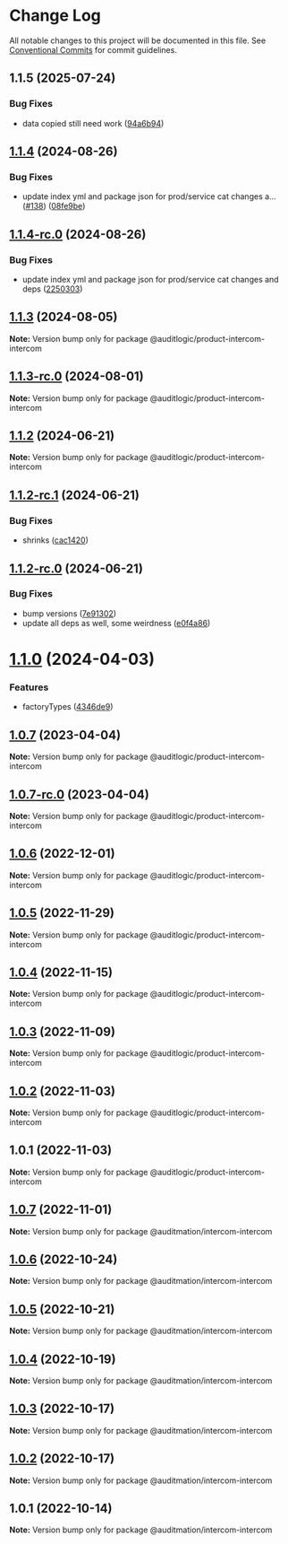 # Change Log

All notable changes to this project will be documented in this file.
See [Conventional Commits](https://conventionalcommits.org) for commit guidelines.

## 1.1.5 (2025-07-24)


### Bug Fixes

* data copied still need work ([94a6b94](https://github.com/zerobias-org/product/commit/94a6b942fb0516367548599d739529536132755a))





## [1.1.4](https://github.com/auditlogic/product/compare/@auditlogic/product-intercom-intercom@1.1.3...@auditlogic/product-intercom-intercom@1.1.4) (2024-08-26)


### Bug Fixes

* update index yml and package json for prod/service cat changes a… ([#138](https://github.com/auditlogic/product/issues/138)) ([08fe9be](https://github.com/auditlogic/product/commit/08fe9beb1c8457462a19bc69caa02e6212d97e1a))





## [1.1.4-rc.0](https://github.com/auditlogic/product/compare/@auditlogic/product-intercom-intercom@1.1.3...@auditlogic/product-intercom-intercom@1.1.4-rc.0) (2024-08-26)


### Bug Fixes

* update index yml and package json for prod/service cat changes and deps ([2250303](https://github.com/auditlogic/product/commit/225030363a363608240135b7ebed386b28f01e4b))





## [1.1.3](https://github.com/auditlogic/product/compare/@auditlogic/product-intercom-intercom@1.1.2...@auditlogic/product-intercom-intercom@1.1.3) (2024-08-05)

**Note:** Version bump only for package @auditlogic/product-intercom-intercom





## [1.1.3-rc.0](https://github.com/auditlogic/product/compare/@auditlogic/product-intercom-intercom@1.1.2...@auditlogic/product-intercom-intercom@1.1.3-rc.0) (2024-08-01)

**Note:** Version bump only for package @auditlogic/product-intercom-intercom





## [1.1.2](https://github.com/auditlogic/product/compare/@auditlogic/product-intercom-intercom@1.1.2-rc.1...@auditlogic/product-intercom-intercom@1.1.2) (2024-06-21)

**Note:** Version bump only for package @auditlogic/product-intercom-intercom





## [1.1.2-rc.1](https://github.com/auditlogic/product/compare/@auditlogic/product-intercom-intercom@1.1.2-rc.0...@auditlogic/product-intercom-intercom@1.1.2-rc.1) (2024-06-21)


### Bug Fixes

* shrinks ([cac1420](https://github.com/auditlogic/product/commit/cac14200fefcd8183ab69fe89a47bd3f70f563e9))





## [1.1.2-rc.0](https://github.com/auditlogic/product/compare/@auditlogic/product-intercom-intercom@1.1.0...@auditlogic/product-intercom-intercom@1.1.2-rc.0) (2024-06-21)


### Bug Fixes

* bump versions ([7e91302](https://github.com/auditlogic/product/commit/7e913023b8b312150ed7762c32fbbe616be71de5))
* update all deps as well, some weirdness ([e0f4a86](https://github.com/auditlogic/product/commit/e0f4a864714e2d3de6bbf3da014d5312fe53be2f))





# [1.1.0](https://github.com/auditlogic/product/compare/@auditlogic/product-intercom-intercom@1.0.7...@auditlogic/product-intercom-intercom@1.1.0) (2024-04-03)


### Features

* factoryTypes ([4346de9](https://github.com/auditlogic/product/commit/4346de92693aee892fccf725338ffc7b80ab182b))





## [1.0.7](https://github.com/auditlogic/product/compare/@auditlogic/product-intercom-intercom@1.0.6...@auditlogic/product-intercom-intercom@1.0.7) (2023-04-04)

**Note:** Version bump only for package @auditlogic/product-intercom-intercom





## [1.0.7-rc.0](https://github.com/auditlogic/product/compare/@auditlogic/product-intercom-intercom@1.0.6...@auditlogic/product-intercom-intercom@1.0.7-rc.0) (2023-04-04)

**Note:** Version bump only for package @auditlogic/product-intercom-intercom





## [1.0.6](https://github.com/auditlogic/product/compare/@auditlogic/product-intercom-intercom@1.0.5...@auditlogic/product-intercom-intercom@1.0.6) (2022-12-01)

**Note:** Version bump only for package @auditlogic/product-intercom-intercom





## [1.0.5](https://github.com/auditlogic/product/compare/@auditlogic/product-intercom-intercom@1.0.4...@auditlogic/product-intercom-intercom@1.0.5) (2022-11-29)

**Note:** Version bump only for package @auditlogic/product-intercom-intercom





## [1.0.4](https://github.com/auditlogic/product/compare/@auditlogic/product-intercom-intercom@1.0.3...@auditlogic/product-intercom-intercom@1.0.4) (2022-11-15)

**Note:** Version bump only for package @auditlogic/product-intercom-intercom





## [1.0.3](https://github.com/auditlogic/product/compare/@auditlogic/product-intercom-intercom@1.0.2...@auditlogic/product-intercom-intercom@1.0.3) (2022-11-09)

**Note:** Version bump only for package @auditlogic/product-intercom-intercom





## [1.0.2](https://github.com/auditlogic/product/compare/@auditlogic/product-intercom-intercom@1.0.1...@auditlogic/product-intercom-intercom@1.0.2) (2022-11-03)

**Note:** Version bump only for package @auditlogic/product-intercom-intercom





## 1.0.1 (2022-11-03)

**Note:** Version bump only for package @auditlogic/product-intercom-intercom





## [1.0.7](https://github.com/auditmation/store-content/compare/@auditmation/intercom-intercom@1.0.6...@auditmation/intercom-intercom@1.0.7) (2022-11-01)

**Note:** Version bump only for package @auditmation/intercom-intercom





## [1.0.6](https://github.com/auditmation/store-content/compare/@auditmation/intercom-intercom@1.0.5...@auditmation/intercom-intercom@1.0.6) (2022-10-24)

**Note:** Version bump only for package @auditmation/intercom-intercom





## [1.0.5](https://github.com/auditmation/store-content/compare/@auditmation/intercom-intercom@1.0.4...@auditmation/intercom-intercom@1.0.5) (2022-10-21)

**Note:** Version bump only for package @auditmation/intercom-intercom





## [1.0.4](https://github.com/auditmation/store-content/compare/@auditmation/intercom-intercom@1.0.3...@auditmation/intercom-intercom@1.0.4) (2022-10-19)

**Note:** Version bump only for package @auditmation/intercom-intercom





## [1.0.3](https://github.com/auditmation/store-content/compare/@auditmation/intercom-intercom@1.0.2...@auditmation/intercom-intercom@1.0.3) (2022-10-17)

**Note:** Version bump only for package @auditmation/intercom-intercom





## [1.0.2](https://github.com/auditmation/store-content/compare/@auditmation/intercom-intercom@1.0.1...@auditmation/intercom-intercom@1.0.2) (2022-10-17)

**Note:** Version bump only for package @auditmation/intercom-intercom





## 1.0.1 (2022-10-14)

**Note:** Version bump only for package @auditmation/intercom-intercom
